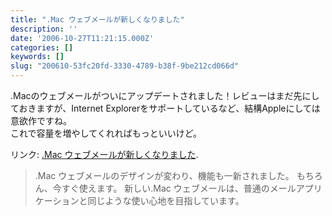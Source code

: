 ```yaml
---
title: ".Mac ウェブメールが新しくなりました"
description: ''
date: '2006-10-27T11:21:15.000Z'
categories: []
keywords: []
slug: "200610-53fc20fd-3330-4789-b38f-9be212cd066d"
---
```

.Macのウェブメールがついにアップデートされました！レビューはまだ先にしておきますが、Internet Explorerをサポートしているなど、結構Appleにしては意欲作ですね。  
これで容量を増やしてくれればもっといいけど。

リンク: [.Mac ウェブメールが新しくなりました](http://www.mac.com/web/ja/Tips/165F4208-9446-43D4-BFA9-DEA0E4876505.html ".Mac ウェブメールが新しくなりました").

> .Mac ウェブメールのデザインが変わり、機能も一新されました。 もちろん、今すぐ使えます。 新しい.Mac ウェブメールは、普通のメールアプリケーションと同じような使い心地を目指しています。